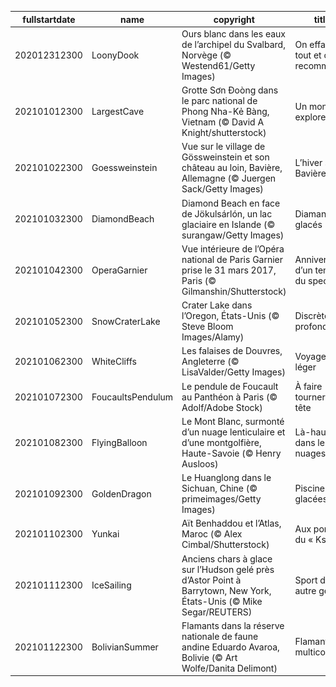 |fullstartdate|name|copyright|title|image|
|--|--|--|--|--|
202012312300|LoonyDook|Ours blanc dans les eaux de l’archipel du Svalbard, Norvège (© Westend61/Getty Images)|On efface tout et on recommence|![](/fr-FR/2021/01/202012312300LoonyDook.jpg)|
202101012300|LargestCave|Grotte Sơn Đoòng dans le parc national de Phong Nha-Kẻ Bàng, Vietnam (© David A Knight/shutterstock)|Un monde à explorer|![](/fr-FR/2021/01/202101012300LargestCave.jpg)|
202101022300|Goessweinstein|Vue sur le village de Gössweinstein et son château au loin, Bavière, Allemagne (© Juergen Sack/Getty Images)|L’hiver sur la Bavière|![](/fr-FR/2021/01/202101022300Goessweinstein.jpg)|
202101032300|DiamondBeach|Diamond Beach en face de Jökulsárlón, un lac glaciaire en Islande (© surangaw/Getty Images)|Diamants glacés|![](/fr-FR/2021/01/202101032300DiamondBeach.jpg)|
202101042300|OperaGarnier|Vue intérieure de l’Opéra national de Paris Garnier prise le 31 mars 2017, Paris (© Gilmanshin/Shutterstock)|Anniversaire d’un temple du spectacle|![](/fr-FR/2021/01/202101042300OperaGarnier.jpg)|
202101052300|SnowCraterLake|Crater Lake dans l’Oregon, États-Unis (© Steve Bloom Images/Alamy)|Discrète profondeur|![](/fr-FR/2021/01/202101052300SnowCraterLake.jpg)|
202101062300|WhiteCliffs|Les falaises de Douvres, Angleterre (© LisaValder/Getty Images)|Voyager léger|![](/fr-FR/2021/01/202101062300WhiteCliffs.jpg)|
202101072300|FoucaultsPendulum|Le pendule de Foucault au Panthéon à Paris (© Adolf/Adobe Stock)|À faire tourner la tête|![](/fr-FR/2021/01/202101072300FoucaultsPendulum.jpg)|
202101082300|FlyingBalloon|Le Mont Blanc, surmonté d’un nuage lenticulaire et d’une montgolfière, Haute-Savoie (© Henry Ausloos)|Là-haut dans les nuages|![](/fr-FR/2021/01/202101082300FlyingBalloon.jpg)|
202101092300|GoldenDragon|Le Huanglong dans le Sichuan, Chine (© primeimages/Getty Images)|Piscine glacées|![](/fr-FR/2021/01/202101092300GoldenDragon.jpg)|
202101102300|Yunkai|Aït Benhaddou et l’Atlas, Maroc (© Alex Cimbal/Shutterstock)|Aux portes du « Ksar »|![](/fr-FR/2021/01/202101102300Yunkai.jpg)|
202101112300|IceSailing|Anciens chars à glace sur l’Hudson gelé près d’Astor Point à Barrytown, New York, États-Unis (© Mike Segar/REUTERS)|Sport d’un autre genre|![](/fr-FR/2021/01/202101112300IceSailing.jpg)|
202101122300|BolivianSummer|Flamants dans la réserve nationale de faune andine Eduardo Avaroa, Bolivie (© Art Wolfe/Danita Delimont)|Flamants multicolores|![](/fr-FR/2021/01/202101122300BolivianSummer.jpg)|

